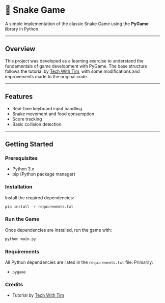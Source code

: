 # 🐍 Snake Game

A simple implementation of the classic Snake Game using the **PyGame** library in Python.

---

## Overview

This project was developed as a learning exercise to understand the fundamentals of game development with PyGame. The base structure follows the tutorial by [Tech With Tim](https://youtu.be/QFvqStqPCRU?si=smG9aY_lhMrBatLl), with some modifications and improvements made to the original code.

---

## Features

- Real-time keyboard input handling  
- Snake movement and food consumption  
- Score tracking  
- Basic collision detection

---

## Getting Started

### Prerequisites

- Python 3.x  
- pip (Python package manager)

### Installation

Install the required dependencies:

```bash
pip install -r requirements.txt
```

### Run the Game

Once dependencies are installed, run the game with:

```bash
python main.py
```

### Requirements

All Python dependencies are listed in the `requirements.txt` file. Primarily:

- `pygame`

### Credits

- Tutorial by [Tech With Tim](https://youtu.be/QFvqStqPCRU?si=smG9aY_lhMrBatLl)
